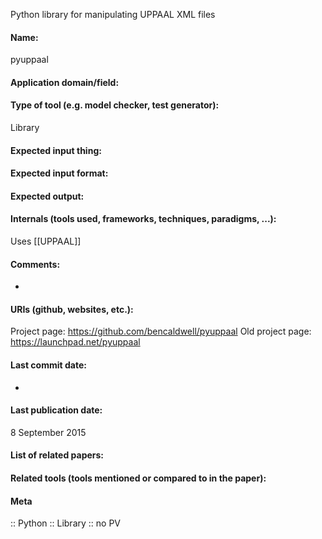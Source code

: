 Python library for manipulating UPPAAL XML files

#### Name:
pyuppaal

#### Application domain/field:


#### Type of tool (e.g. model checker, test generator):
Library

#### Expected input thing:

#### Expected input format:

#### Expected output:

#### Internals (tools used, frameworks, techniques, paradigms, ...):
Uses [[UPPAAL]]

#### Comments:
-

#### URIs (github, websites, etc.):
Project page: https://github.com/bencaldwell/pyuppaal
Old project page: https://launchpad.net/pyuppaal

#### Last commit date:
-

#### Last publication date:
8 September 2015

#### List of related papers:

#### Related tools (tools mentioned or compared to in the paper):

#### Meta
:: Python
:: Library
:: no PV